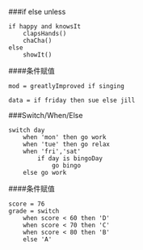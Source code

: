 ###if else unless

```
if happy and knowsIt
	clapsHands()
	chaCha()
else
	showIt()
```
####条件赋值

```
mod = greatlyImproved if singing

data = if friday then sue else jill
```

###Switch/When/Else

```
switch day
	when 'mon' then go work 
	when 'tue' then go relax
	when 'fri','sat'
		if day is bingoDay
			go bingo
	else go work 
```
####条件赋值

```
score = 76
grade = switch
	when score < 60 then 'D'
	when score < 70 then 'C'
	when score < 80 then 'B'
	else 'A'

```
